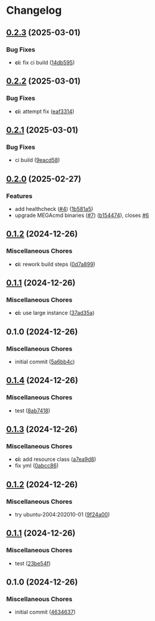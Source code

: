 # Changelog

## [0.2.3](https://github.com/j3ko/mega-sync/compare/v0.2.2...v0.2.3) (2025-03-01)


### Bug Fixes

* **ci:** fix ci build ([14db595](https://github.com/j3ko/mega-sync/commit/14db5957c67fda45de810f2147e807df0fcae58e))

## [0.2.2](https://github.com/j3ko/mega-sync/compare/v0.2.1...v0.2.2) (2025-03-01)


### Bug Fixes

* **ci:** attempt fix ([eaf3314](https://github.com/j3ko/mega-sync/commit/eaf3314567559d3ba03fc1088988e99c811e43eb))

## [0.2.1](https://github.com/j3ko/mega-sync/compare/v0.2.0...v0.2.1) (2025-03-01)


### Bug Fixes

* ci build ([9eacd58](https://github.com/j3ko/mega-sync/commit/9eacd588a75346d9fabeb71d3e32b86b21bc9df6))

## [0.2.0](https://github.com/j3ko/mega-sync/compare/v0.1.2...v0.2.0) (2025-02-27)


### Features

* add healthcheck ([#4](https://github.com/j3ko/mega-sync/issues/4)) ([1b581a5](https://github.com/j3ko/mega-sync/commit/1b581a5f9b474251a2ce404ba66fa3270f574217))
* upgrade MEGAcmd binaries ([#7](https://github.com/j3ko/mega-sync/issues/7)) ([b154474](https://github.com/j3ko/mega-sync/commit/b1544748a9b8cb7e772f05112746932ca85b27c8)), closes [#6](https://github.com/j3ko/mega-sync/issues/6)

## [0.1.2](https://github.com/j3ko/mega-sync/compare/v0.1.1...v0.1.2) (2024-12-26)


### Miscellaneous Chores

* **ci:** rework build steps ([0d7a899](https://github.com/j3ko/mega-sync/commit/0d7a89985eb7451313eba1c8d34a6c76349428fb))

## [0.1.1](https://github.com/j3ko/mega-sync/compare/v0.1.0...v0.1.1) (2024-12-26)


### Miscellaneous Chores

* **ci:** use large instance ([37ad35a](https://github.com/j3ko/mega-sync/commit/37ad35ab5b81d4af32c9b17ccd4c13d2a3840bc5))

## 0.1.0 (2024-12-26)


### Miscellaneous Chores

* initial commit ([5a6bb4c](https://github.com/j3ko/mega-sync/commit/5a6bb4c2499ee91ab4d9c0cb54102cfe4eaf5820))

## [0.1.4](https://github.com/j3ko/mega-sync/compare/v0.1.3...v0.1.4) (2024-12-26)


### Miscellaneous Chores

* test ([8ab7418](https://github.com/j3ko/mega-sync/commit/8ab7418812ea6789f1f2a3b2a8982f9b393feb7b))

## [0.1.3](https://github.com/j3ko/mega-sync/compare/v0.1.2...v0.1.3) (2024-12-26)


### Miscellaneous Chores

* **ci:** add resource class ([a7ea9d8](https://github.com/j3ko/mega-sync/commit/a7ea9d88e7fa3bf4b4819c22453114f117128a82))
* fix yml ([0abcc86](https://github.com/j3ko/mega-sync/commit/0abcc8623cde28b9552f006d093f650f12f60ee0))

## [0.1.2](https://github.com/j3ko/mega-sync/compare/v0.1.1...v0.1.2) (2024-12-26)


### Miscellaneous Chores

* try ubuntu-2004:202010-01 ([9f24a00](https://github.com/j3ko/mega-sync/commit/9f24a004dfa8ab6b6c3fef8de1361cc5cced9331))

## [0.1.1](https://github.com/j3ko/mega-sync/compare/v0.1.0...v0.1.1) (2024-12-26)


### Miscellaneous Chores

* test ([23be54f](https://github.com/j3ko/mega-sync/commit/23be54f041f180e7e967b1c88aef92181f2b6e50))

## 0.1.0 (2024-12-26)


### Miscellaneous Chores

* initial commit ([4634637](https://github.com/j3ko/mega-sync/commit/463463742c851e19bce28694172a3d773932ce59))
